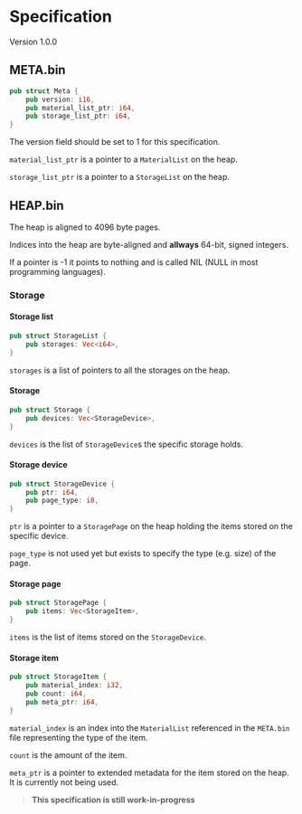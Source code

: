 # Specification

Version 1.0.0

## META.bin

```rs
pub struct Meta {
    pub version: i16,
    pub material_list_ptr: i64,
    pub storage_list_ptr: i64,
}
```

The version field should be set to 1 for this specification.

`material_list_ptr` is a pointer to a `MaterialList` on the heap.

`storage_list_ptr` is a pointer to a `StorageList` on the heap.

## HEAP.bin

The heap is aligned to 4096 byte pages.

Indices into the heap are byte-aligned and **allways** 64-bit, signed integers.

If a pointer is -1 it points to nothing and is called NIL (NULL in most programming languages).

### Storage

#### Storage list

```rs
pub struct StorageList {
    pub storages: Vec<i64>,
}
```

`storages` is a list of pointers to all the storages on the heap.

#### Storage

```rs
pub struct Storage {
    pub devices: Vec<StorageDevice>,
}
```

`devices` is the list of `StorageDevice`s the specific storage holds.

#### Storage device

```rs
pub struct StorageDevice {
    pub ptr: i64,
    pub page_type: i8,
}
```

`ptr` is a pointer to a `StoragePage` on the heap holding the items stored on the specific device.

`page_type` is not used yet but exists to specify the type (e.g. size) of the page.

#### Storage page

```rs
pub struct StoragePage {
    pub items: Vec<StorageItem>,
}
```

`items` is the list of items stored on the `StorageDevice`.

#### Storage item

```rs
pub struct StorageItem {
    pub material_index: i32,
    pub count: i64,
    pub meta_ptr: i64,
}
```

`material_index` is an index into the `MaterialList` referenced in the `META.bin` file representing
the type of the item.

`count` is the amount of the item.

`meta_ptr` is a pointer to extended metadata for the item stored on the heap. It is currently not
being used.

> **This specification is still work-in-progress**
